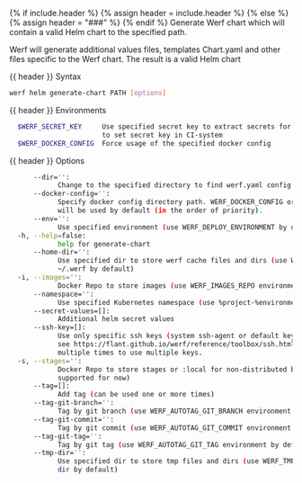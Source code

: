 {% if include.header %}
{% assign header = include.header %}
{% else %}
{% assign header = "###" %}
{% endif %}
Generate Werf chart which will contain a valid Helm chart to the specified path.

Werf will generate additional values files, templates Chart.yaml and other files specific to the 
Werf chart. The result is a valid Helm chart

{{ header }} Syntax

```bash
werf helm generate-chart PATH [options]
```

{{ header }} Environments

```bash
  $WERF_SECRET_KEY     Use specified secret key to extract secrets for the deploy; recommended way 
                       to set secret key in CI-system
  $WERF_DOCKER_CONFIG  Force usage of the specified docker config
```

{{ header }} Options

```bash
      --dir='':
            Change to the specified directory to find werf.yaml config
      --docker-config='':
            Specify docker config directory path. WERF_DOCKER_CONFIG or DOCKER_CONFIG or ~/.docker 
            will be used by default (in the order of priority).
      --env='':
            Use specified environment (use WERF_DEPLOY_ENVIRONMENT by default)
  -h, --help=false:
            help for generate-chart
      --home-dir='':
            Use specified dir to store werf cache files and dirs (use WERF_HOME environment or 
            ~/.werf by default)
  -i, --images='':
            Docker Repo to store images (use WERF_IMAGES_REPO environment by default)
      --namespace='':
            Use specified Kubernetes namespace (use %project-%environment template by default)
      --secret-values=[]:
            Additional helm secret values
      --ssh-key=[]:
            Use only specific ssh keys (system ssh-agent or default keys will be used by default, 
            see https://flant.github.io/werf/reference/toolbox/ssh.html). Option can be specified 
            multiple times to use multiple keys.
  -s, --stages='':
            Docker Repo to store stages or :local for non-distributed build (only :local is 
            supported for now)
      --tag=[]:
            Add tag (can be used one or more times)
      --tag-git-branch='':
            Tag by git branch (use WERF_AUTOTAG_GIT_BRANCH environment by default)
      --tag-git-commit='':
            Tag by git commit (use WERF_AUTOTAG_GIT_COMMIT environment by default)
      --tag-git-tag='':
            Tag by git tag (use WERF_AUTOTAG_GIT_TAG environment by default)
      --tmp-dir='':
            Use specified dir to store tmp files and dirs (use WERF_TMP environment or system tmp 
            dir by default)
```

